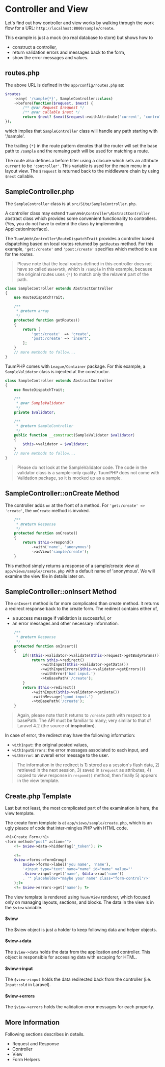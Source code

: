 Controller and View
=======

Let's find out how controller and view works by walking through the work flow for a URL:
 ```http://localhost:8800/sample/create```. 

This example is just a mock (no real database to store) but shows how to 

*   construct a controller,
*   return validation errors and messages back to the form,
*   show the error messages and values. 


routes.php
----

The above URL is defined in the ```app/config/routes.php``` as:

```php
$routes
    ->any( '/sample{*}', SampleController::class)
    ->before(function($request, $next) {
        /** @var Request $request */
        /** @var callable $next */
        return $next? $next($request->withAttribute('current', 'controller')): null;
});
```

which implies that ```SampleController``` class will handle any path starting with '/sample'. 

The trailing ```{*}``` in the route pattern denotes that the router will set the base path to ```/sample``` and the remaing path will be used for matching a route. 

The route also defines a before filter using a closure which sets an attribute ```current``` to be ```'controller'```. This variable is used for the main menu in a layout view. The ```$request``` is returned back to the middleware chain by using ```$next``` callable. 

SampleController.php
----


The ```SampleController``` class is at ```src/Site/SampleController.php```.

A controller class may extend ```Tuum\Web\Controller\AbstractController``` abstract class which provides some convenient functionality to controllers. (Yes, you do not have to extend the class by implementing ApplicationInterface). 

The ```Tuum\Web\Controller\RouteDispatchTrait``` provides a controller based dispatching based on local routes returned by ```getRoutes``` method. For this example, ```'get:/create'``` and ```'post:/create'``` specifies which method to use for the routes. 

> Please note that the local routes defined in this controller does not have so called ```BasePath```, which is ```/sample``` in this example, because the original routes uses ```{*}``` to match only the relavent part of the path. 

```php
class SampleController extends AbstractController 
{
    use RouteDispatchTrait;

    /**
     * @return array
     */
    protected function getRoutes() 
    {
        return [
            'get:/create'  => 'create',
            'post:/create' => 'insert',
        ];
    }
    // more methods to follow...
}
```

TuumPHP comes with ```League/Container``` package. For this example, a ```SampleValidator``` class is injected at the constructor. 

```php
class SampleController extends AbstractController
{
    use RouteDispatchTrait;

    /**
     * @var SampleValidator
     */
    private $validator;

    /**
     * @return SampleController
     */
    public function __construct(SampleValidator $validator)
    {
        $this->validator = $validator;
    }
    // more methods to follow...
}
```

> Please do not look at the SampleValidator code. The code in the validator class is a sample-only quality. TuumPHP does not come with Validation package, so it is mocked up as a sample. 

SampleController::onCreate Method
----

The controller adds ```on``` at the front of a method. For ```'get:/create' => 'create'```, the ```onCreate``` method is invoked.  

```php
    /**
     * @return Response
     */
    protected function onCreate()
    {
        return $this->respond()
            ->with('name', 'anonymous')
            ->asView('sample/create');
    }
```

This method simply returns a response of a sample/create view at ```app/views/sample/create.php``` with a default name of 'anonymous'. We will examine the view file in details later on. 


SampleController::onInsert Method
----

The ```onInsert``` method is far more complicated than create method. It returns a redirect response back to the create form. The redirect contains either of,

*   a success message if validation is successful, or 
*   an error messages and other necessary information.  

```php
    /**
     * @return Response
     */
    protected function onInsert()
    {
        if(!$this->validator->validate($this->request->getBodyParams())) {
            return $this->redirect()
                ->withInput($this->validator->getData())
                ->withInputErrors($this->validator->getErrors())
                ->withError('bad input.')
                ->toBasePath('/create');
        }
        return $this->redirect()
            ->withInput($this->validator->getData())
            ->withMessage('good input.')
            ->toBasePath('/create');
    }
```

> Again, please note that it returns to ```/create``` path with respect to a basePath. 
> The API must be familiar to many; very similar to that of Laravel 4.2 (the source of __inspiration__). 

In case of error, the redirect may have the following information:

*   ```withInput```: the original posted values,
*   ```withInputErrors```: the error messages associated to each input, and 
*   ```withError```: an overall error message to the user. 

> The information in the redirect is 1) stored as a session's flash data, 2) retrieved in the next session, 3) saved in ```$request``` as attributes, 4) copied to view response in ```respond()``` method, then finally 5) appears in the view template. 

Create.php Template
----

Last but not least, the most complicated part of the examination is here, the view template. 

The create form template is at ```app/views/sample/create.php```, which is an ugly pieace of code that inter-mingles PHP with HTML code. 

```php
<h1>Create Form</h1>
<form method="post" action="">
    <?= $view->data->hiddenTag('_token'); ?>
    
    <?=
    $view->forms->formGroup(
        $view->forms->label('you name', 'name'),
        '<input type="text" name="name" id="name" value="'
        .$view->input->get('name', $data->raw('name'))
        . '" placeholder="maybe your name" class="form-control"/>'
    );?>
    <?= $view->errors->get('name'); ?>
```

The view template is rendered using ```Tuum/View``` renderer, which focused only on managing layouts, sections, and blocks. The data in the view is in the ```$view``` variable. 

#### $view

The $view object is just a holder to keep following data and helper objects.

#### $view->data

The ```$view->data``` holds the data from the application and controller. This object is responsible for accessing data with escaping for HTML. 

#### $view->input

The ```$view->input``` holds the data redirected back from the controller (i.e. ```Input::old``` in Laravel). 

#### $view->errors

The ```$view->errors``` holds the validation error messages for each property. 


More Information
----

Following sections describes in details. 

*   Request and Response
*   Controller
*   View
*   Form Helpers

